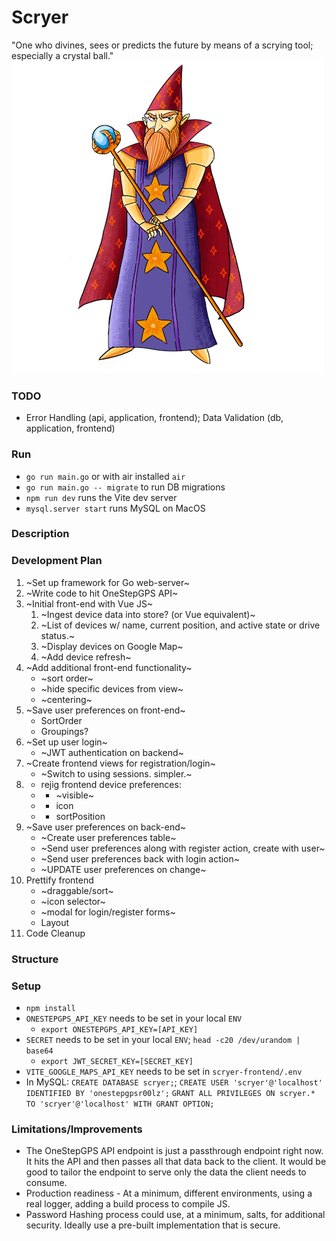 # Scryer
"One who divines, sees or predicts the future by means of a scrying tool; especially a crystal ball."
![Scryer](scryer.png)

### TODO
- Error Handling (api, application, frontend); Data Validation (db, application, frontend)

### Run
- `go run main.go` or with air installed `air`
- `go run main.go -- migrate` to run DB migrations
- `npm run dev` runs the Vite dev server
- `mysql.server start` runs MySQL on MacOS

### Description

### Development Plan
1. ~Set up framework for Go web-server~
2. ~Write code to hit OneStepGPS API~
3. ~Initial front-end with Vue JS~
    1. ~Ingest device data into store? (or Vue equivalent)~
    2. ~List of devices w/ name, current position, and active state or drive status.~
    3. ~Display devices on Google Map~
    4. ~Add device refresh~
4. ~Add additional front-end functionality~
    - ~sort order~
    - ~hide specific devices from view~
    - ~centering~
5. ~Save user preferences on front-end~
    - SortOrder
    - Groupings?
6. ~Set up user login~
    - ~JWT authentication on backend~
7. ~Create frontend views for registration/login~
    - ~Switch to using sessions. simpler.~
75.
    - rejig frontend device preferences:
    - - ~visible~
    - - icon
    - - sortPosition
8. ~Save user preferences on back-end~
    - ~Create user preferences table~
    - ~Send user preferences along with register action, create with user~
    - ~Send user preferences back with login action~
    - ~UPDATE user preferences on change~
9. Prettify frontend
    - ~draggable/sort~
    - ~icon selector~
    - ~modal for login/register forms~
    - Layout
10. Code Cleanup

### Structure

### Setup
- `npm install`
- `ONESTEPGPS_API_KEY` needs to be set in your local `ENV`
    - `export ONESTEPGPS_API_KEY=[API_KEY]`
- `SECRET` needs to be set in your local `ENV`; `head -c20 /dev/urandom | base64`
    - `export JWT_SECRET_KEY=[SECRET_KEY]`
- `VITE_GOOGLE_MAPS_API_KEY` needs to be set in `scryer-frontend/.env`
- In MySQL: `CREATE DATABASE scryer;`; `CREATE USER 'scryer'@'localhost' IDENTIFIED BY 'onestepgpsr00lz';` `GRANT ALL PRIVILEGES ON scryer.* TO 'scryer'@'localhost' WITH GRANT OPTION;`

### Limitations/Improvements
- The OneStepGPS API endpoint is just a passthrough endpoint right now. It hits the API and then passes all that data back to the client. It would be good to tailor the endpoint to serve only the data the client needs to consume.
- Production readiness - At a minimum, different environments, using a real logger, adding a build process to compile JS.
- Password Hashing process could use, at a minimum, salts, for additional security. Ideally use a pre-built implementation that is secure.

